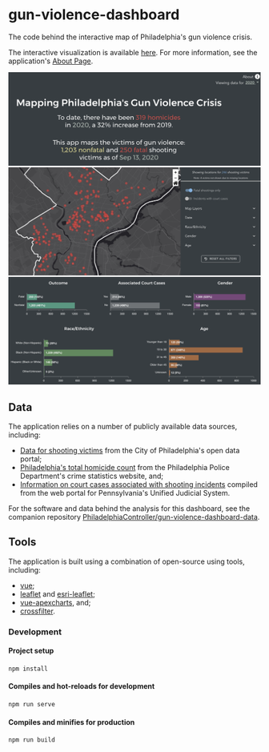 # gun-violence-dashboard

The code behind the interactive map of Philadelphia's gun violence crisis. 

The interactive visualization is available [here](https://controller.phila.gov/philadelphia-audits/mapping-gun-violence/#/).
For more information, see the application's [About Page](https://controller.phila.gov/philadelphia-audits/mapping-gun-violence/#/about).

![Application Banner](public/banner.png)
![The Map of Shooting Victims](public/map.png)
![The Dashboard of Charts](public/charts.png)

## Data

The application relies on a number of publicly available data sources, including: 

- [Data for shooting victims](https://www.opendataphilly.org/dataset/shooting-victims) from the City of Philadelphia's open data portal;
- [Philadelphia's total homicide count](https://www.phillypolice.com/crime-maps-stats/) from the Philadelphia Police Department's crime statistics website, and;
- [Information on court cases associated with shooting incidents](https://ujsportal.pacourts.us/DocketSheets/MC.aspx) compiled from the web portal for Pennsylvania's Unified Judicial System.

For the software and data behind the analysis for this dashboard, see the companion repository [PhiladelphiaController/gun-violence-dashboard-data](https://github.com/PhiladelphiaController/gun-violence-dashboard-data).

## Tools

The application is built using a combination of open-source using tools, including:

- [vue](https://github.com/vuejs/vue);
- [leaflet](https://github.com/Leaflet/Leaflet) and [esri-leaflet](https://github.com/Esri/esri-leaflet);
- [vue-apexcharts](https://github.com/apexcharts/vue-apexcharts), and;
- [crossfilter](https://github.com/crossfilter/crossfilter).

### Development

#### Project setup
```
npm install
```

#### Compiles and hot-reloads for development
```
npm run serve
```

#### Compiles and minifies for production
```
npm run build
```

